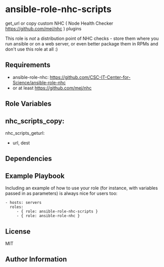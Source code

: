ansible-role-nhc-scripts
=========

get_url or copy custom NHC ( Node Health Checker https://github.com/mej/nhc ) plugins 

This role is _not_ a distribution point of NHC checks - store them where you run ansible or on a web server, or even better package them in RPMs and don't use this role at all :)

Requirements
------------

 - ansible-role-nhc: https://github.com/CSC-IT-Center-for-Science/ansible-role-nhc
  - or at least https://github.com/mej/nhc

Role Variables
--------------

nhc_scripts_copy:
 - 

nhc_scripts_geturl:
 - url, dest

Dependencies
------------


Example Playbook
----------------

Including an example of how to use your role (for instance, with variables passed in as parameters) is always nice for users too:

    - hosts: servers
      roles:
         - { role: ansible-role-nhc-scripts }
         - { role: ansible-role-nhc }

License
-------

MIT

Author Information
------------------
